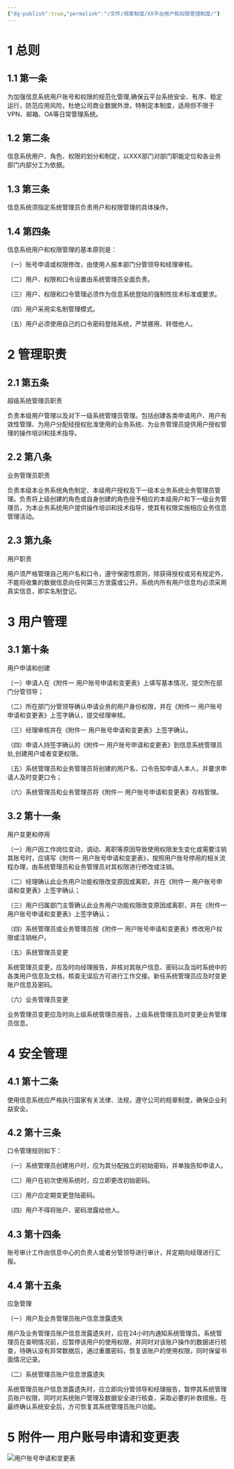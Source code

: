 ```yaml
---
{"dg-publish":true,"permalink":"/文件/规章制度/XX平台用户和权限管理制度/"}
---
```


# 1 总则

## 1.1 第一条

为加强信息系统用户账号和权限的规范化管理,确保云平台系统安全、有序、稳定运行，防范应用风险，杜绝公司商业数据外泄，特制定本制度，适用但不限于VPN、邮箱、OA等日常管理系统。

## 1.2 第二条

信息系统用户、角色、权限的划分和制定，以XXX部门对部门职能定位和各业务部门内部分工为依据。

## 1.3 第三条

信息系统须指定系统管理员负责用户和权限管理的具体操作。

## 1.4 第四条

信息系统用户和权限管理的基本原则是： 

（一）账号申请或权限修改，由使用人报本部门分管领导和经理审核。

（二）用户、权限和口令设置由系统管理员全面负责。

（三）用户、权限和口令管理必须作为信息系统登陆的强制性技术标准或要求。

（四）用户采用实名制管理模式。

（五）用户必须使用自己的口令密码登陆系统，严禁挪用、转借他人。

# 2 管理职责

## 2.1 第五条

超级系统管理员职责

负责本级用户管理以及对下一级系统管理员管理。包括创建各类申请用户、用户有效性管理、为用户分配经授权批准使用的业务系统、为业务管理员提供用户授权管理的操作培训和技术指导。

## 2.2 第八条

业务管理员职责

负责本级本业务系统角色制定、本级用户授权及下一级本业务系统业务管理员管理。负责将上级创建的角色或自身创建的角色授予相应的本级用户和下一级业务管理员，为本业务系统用户提供操作培训和技术指导，使其有权限实施相应业务信息管理活动。

## 2.3 第九条

用户职责

用户须严格管理自己用户名和口令，遵守保密性原则，除获得授权或另有规定外，不能将收集的数据信息向任何第三方泄露或公开。系统内所有用户信息均必须采用真实信息，即实名制登记。 

# 3 用户管理

## 3.1 第十条

用户申请和创建

（一）申请人在《附件一 用户账号申请和变更表》上填写基本情况，提交所在部门分管领导；

（二）所在部门分管领导确认申请业务的用户身份权限，并在《附件一 用户账号申请和变更表》上签字确认，提交经理审核。

（三）经理审核并在《附件一 用户账号申请和变更表》上签字确认。

 （四）申请人持签字确认的《附件一 用户账号申请和变更表》到信息系统管理员处,创建用户或者变更权限。

（五）系统管理员和业务管理员将创建的用户名、口令告知申请人本人，并要求申请人及时变更口令；

（六）系统管理员和业务管理员将《附件一 用户账号申请和变更表》存档管理。

## 3.2 第十一条

用户变更和停用

（一）用户因工作岗位变动，调动、离职等原因导致使用权限发生变化或需要注销其账号时，应填写《附件一 用户账号申请和变更表》，按照用户账号停用的相关流程办理，由系统管理员和业务管理员对其权限进行修改或注销。

（二）经理确认此业务用户功能权限改变原因或离职，并在《附件一 用户账号申请和变更表》上签字确认；

（三）用户归属部门主管确认此业务用户功能权限改变原因或离职，并在《附件一 用户账号申请和变更表》上签字确认；

（四）系统管理员或业务管理员按《附件一 用户账号申请和变更表》修改用户权限或注销帐户。

（五）系统管理员变更

系统管理员变更，应及时向经理报告，并核对其账户信息、密码以及当时系统中的各类用户信息及文档，核查无误后方可进行工作交接。新任系统管理员应及时变更账户信息及密码。 

（六）业务管理员变更

业务管理员变更应及时向上级系统管理员报告，上级系统管理员及时变更业务管理员信息。 

# 4 安全管理

## 4.1 第十二条

使用信息系统应严格执行国家有关法律、法规，遵守公司的规章制度，确保企业利益安全。

## 4.2 第十三条

口令管理规则如下：

（一）系统管理员创建用户时，应为其分配独立的初始密码，并单独告知申请人。 

（二）用户在初次使用系统时，应立即更改初始密码。

（三）用户应定期变更登陆密码。

（四）用户不得将账户、密码泄露给他人。

## 4.3 第十四条

 账号审计工作由信息中心的负责人或者分管领导进行审计，并定期向经理进行汇报。

## 4.4 第十五条

应急管理

（一）用户及业务管理员账户信息泄露遗失

用户及业务管理员账户信息泄露遗失时，应在24小时内通知系统管理员。系统管理员在查明情况前，应暂停该用户的使用权限，并同时对该账户操作的数据进行核查，待确认没有异常数据后，通过重置密码，恢复该账户的使用权限，同时保留书面情况记录。 

（二）系统管理员账户信息泄露遗失

系统管理员账户信息泄露遗失时，应立即向分管领导和经理报告，暂停其系统管理员账户权限，同时对系统账户管理及数据安全进行核查，采取必要的补救措施，在最终确认系统安全后，方可恢复其系统管理员账户功能。 



# 5 附件一 用户账号申请和变更表

![用户账号申请和变更表](http://nxl-tuchuang.oss-cn-beijing.aliyuncs.com/2023-10-18-230629.png)
